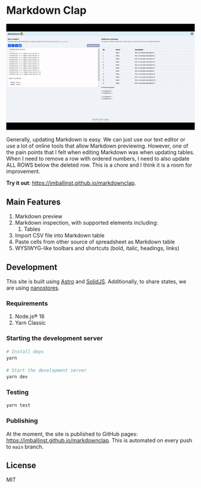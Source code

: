 # Markdown Clap

![Markdown Editor v0.2.0 showcase: deleting rows, re-ordering ordered columns, swapping columns.](./docs/markdowneditor-0.2.0.gif)

Generally, updating Markdown is easy. We can just use our text editor or use a lot of online tools that allow Markdown previewing. However, one of the pain points that I felt when editing Markdown was when updating tables. When I need to remove a row with ordered numbers, I need to also update ALL ROWS below the deleted row. This is a chore and I think it is a room for improvement.

**Try it out**: https://imballinst.github.io/markdownclap.

## Main Features

1. Markdown preview
2. Markdown inspection, with supported elements including:
   1. Tables
3. Import CSV file into Markdown table
4. Paste cells from other source of spreadsheet as Markdown table
5. WYSIWYG-like toolbars and shortcuts (bold, italic, headings, links)

## Development

This site is built using [Astro](https://astro.build) and [SolidJS](https://www.solidjs.com). Additionally, to share states, we are using [nanostores](https://github.com/nanostores/nanostores).

### Requirements

1. Node.js® 16
2. Yarn Classic

### Starting the development server

```bash
# Install deps
yarn

# Start the development server
yarn dev
```

### Testing

```bash
yarn test
```

### Publishing

At the moment, the site is published to GitHub pages: https://imballinst.github.io/markdownclap. This is automated on every push to `main` branch.

## License

MIT
